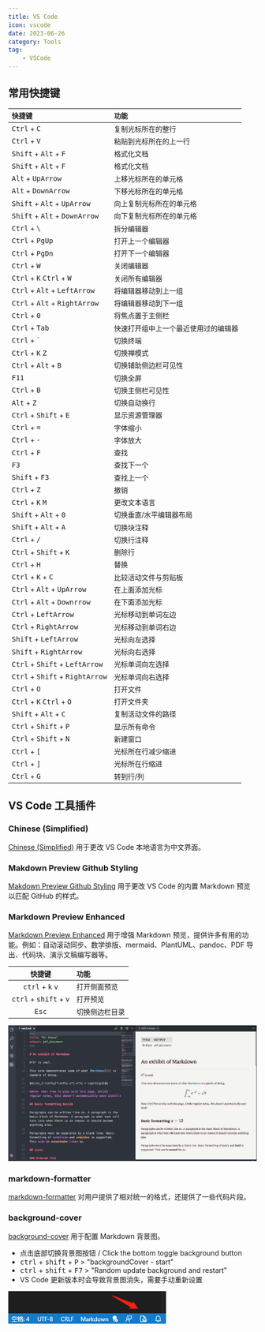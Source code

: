 ```yaml
---
title: VS Code
icon: vscode
date: 2023-06-26
category: Tools
tag:
    - VSCode
---
```


## 常用快捷键

|  快捷键  |  功能  |
| :---- | :---- |
|  <kbd>Ctrl</kbd> + <kbd>C</kbd>  |  复制光标所在的整行  |
|  <kbd>Ctrl</kbd> + <kbd>V</kbd>  |  粘贴到光标所在的上一行  |
|  <kbd>Shift</kbd> + <kbd>Alt</kbd> + <kbd>F</kbd>  |  格式化文档  |
|  <kbd>Shift</kbd> + <kbd>Alt</kbd> + <kbd>F</kbd>  |  格式化文档  |
|  <kbd>Alt</kbd> + <kbd>UpArrow</kbd>  |  上移光标所在的单元格  |
|  <kbd>Alt</kbd> + <kbd>DownArrow</kbd>  |  下移光标所在的单元格  |
|  <kbd>Shift</kbd> + <kbd>Alt</kbd> + <kbd>UpArrow</kbd>  |  向上复制光标所在的单元格  |
|  <kbd>Shift</kbd> + <kbd>Alt</kbd> + <kbd>DownArrow</kbd>  |  向下复制光标所在的单元格  |
|  <kbd>Ctrl</kbd> + <kbd>\\</kbd>  |  拆分编辑器  |
|  <kbd>Ctrl</kbd> + <kbd>PgUp</kbd>  |  打开上一个编辑器  |
|  <kbd>Ctrl</kbd> + <kbd>PgDn</kbd>  |  打开下一个编辑器  |
|  <kbd>Ctrl</kbd> + <kbd>W</kbd>  |  关闭编辑器  |
|  <kbd>Ctrl</kbd> + <kbd>K</kbd> <kbd>Ctrl</kbd> + <kbd>W</kbd>  |  关闭所有编辑器  |
|  <kbd>Ctrl</kbd> + <kbd>Alt</kbd> + <kbd>LeftArrow</kbd>  |  将编辑器移动到上一组  |
|  <kbd>Ctrl</kbd> + <kbd>Alt</kbd> + <kbd>RightArrow</kbd>  |  将编辑器移动到下一组  |
|  <kbd>Ctrl</kbd> + <kbd>0</kbd>  |  将焦点置于主侧栏  |
|  <kbd>Ctrl</kbd> + <kbd>Tab</kbd>  |  快速打开组中上一个最近使用过的编辑器  |
|  <kbd>Ctrl</kbd> + <kbd>\`</kbd>  |  切换终端  |
|  <kbd>Ctrl</kbd> + <kbd>K</kbd> <kbd>Z</kbd>  |  切换禅模式  |
|  <kbd>Ctrl</kbd> + <kbd>Alt</kbd> + <kbd>B</kbd>  |  切换辅助侧边栏可见性  |
|  <kbd>F11</kbd>  |  切换全屏  |
|  <kbd>Ctrl</kbd> + <kbd>B</kbd>  |  切换主侧栏可见性  |
|  <kbd>Alt</kbd> + <kbd>Z</kbd>  |  切换自动换行  |
|  <kbd>Ctrl</kbd> + <kbd>Shift</kbd> + <kbd>E</kbd>  |  显示资源管理器  |
|  <kbd>Ctrl</kbd> + <kbd>=</kbd>  |  字体缩小  |
|  <kbd>Ctrl</kbd> + <kbd>-</kbd>  |  字体放大  |
|  <kbd>Ctrl</kbd> + <kbd>F</kbd>  |  查找  |
|  <kbd>F3</kbd>  |  查找下一个  |
|  <kbd>Shift</kbd> + <kbd>F3</kbd>  |  查找上一个  |
|  <kbd>Ctrl</kbd> + <kbd>Z</kbd>  |  撤销  |
|  <kbd>Ctrl</kbd> + <kbd>K</kbd> <kbd>M</kbd>  |  更改文本语言  |
|  <kbd>Shift</kbd> + <kbd>Alt</kbd> + <kbd>0</kbd>  |  切换垂直/水平编辑器布局  |
|  <kbd>Shift</kbd> + <kbd>Alt</kbd> + <kbd>A</kbd>  |  切换块注释  |
|  <kbd>Ctrl</kbd> + <kbd>/</kbd>  |  切换行注释  |
|  <kbd>Ctrl</kbd> + <kbd>Shift</kbd> + <kbd>K</kbd>  |  删除行  |
|  <kbd>Ctrl</kbd> + <kbd>H</kbd>  |  替换  |
|  <kbd>Ctrl</kbd> + <kbd>K</kbd> + <kbd>C</kbd>  |  比较活动文件与剪贴板  |
|  <kbd>Ctrl</kbd> + <kbd>Alt</kbd> + <kbd>UpArrow</kbd>  |  在上面添加光标  |
|  <kbd>Ctrl</kbd> + <kbd>Alt</kbd> + <kbd>Downrrow</kbd>  |  在下面添加光标  |
|  <kbd>Ctrl</kbd> + <kbd>LeftArrow</kbd>  |  光标移动到单词左边  |
|  <kbd>Ctrl</kbd> + <kbd>RightArrow</kbd>  |  光标移动到单词右边  |
|  <kbd>Shift</kbd> + <kbd>LeftArrow</kbd>  |  光标向左选择  |
|  <kbd>Shift</kbd> + <kbd>RightArrow</kbd>  |  光标向右选择  |
|  <kbd>Ctrl</kbd> + <kbd>Shift</kbd> + <kbd>LeftArrow</kbd>  |  光标单词向左选择  |
|  <kbd>Ctrl</kbd> + <kbd>Shift</kbd> + <kbd>RightArrow</kbd>  |  光标单词向右选择  |
|  <kbd>Ctrl</kbd> + <kbd>O</kbd>  |  打开文件  |
|  <kbd>Ctrl</kbd> + <kbd>K</kbd> <kbd>Ctrl</kbd> + <kbd>O</kbd>  |  打开文件夹  |
|  <kbd>Shift</kbd> + <kbd>Alt</kbd> + <kbd>C</kbd>  |  复制活动文件的路径  |
|  <kbd>Ctrl</kbd> + <kbd>Shift</kbd> + <kbd>P</kbd>  |  显示所有命令  |
|  <kbd>Ctrl</kbd> + <kbd>Shift</kbd> + <kbd>N</kbd>  |  新建窗口  |
|  <kbd>Ctrl</kbd> + <kbd>\[</kbd>  |  光标所在行减少缩进  |
|  <kbd>Ctrl</kbd> + <kbd>\]</kbd>  |  光标所在行缩进  |
|  <kbd>Ctrl</kbd> + <kbd>G</kbd>  |  转到行/列  |

## VS Code 工具插件

### Chinese (Simplified)

[Chinese (Simplified)](https://marketplace.visualstudio.com/items?itemName=MS-CEINTL.vscode-language-pack-zh-hans) 用于更改 VS Code 本地语言为中文界面。

### Makdown Preview Github Styling

[Makdown Preview Github Styling](https://marketplace.visualstudio.com/items?itemName=bierner.markdown-preview-github-styles) 用于更改 VS Code 的内置 Markdown 预览以匹配 GitHub 的样式。

### Markdown Preview Enhanced

[Markdown Preview Enhanced](https://marketplace.visualstudio.com/items?itemName=shd101wyy.markdown-preview-enhanced) 用于增强 Markdown 预览，提供许多有用的功能。例如：自动滚动同步、数学排版、mermaid、PlantUML、pandoc、PDF 导出、代码块、演示文稿编写器等。

|  快捷键  |  功能  |
| :----: | :---- |
|  <kbd>ctrl</kbd> + <kbd>k</kbd> <kbd>v</kbd>  |  打开侧面预览  |
|  <kbd>ctrl</kbd> + <kbd>shift</kbd> + <kbd>v</kbd>  |  打开预览  |
|  <kbd>Esc</kbd>  |  切换侧边栏目录  |

![preview_enhanced](./assets/preview_enhanced.jpg)

### markdown-formatter

[markdown-formatter](https://marketplace.visualstudio.com/items?itemName=mervin.markdown-formatter) 对用户提供了相对统一的格式，还提供了一些代码片段。

### background-cover

[background-cover](https://marketplace.visualstudio.com/items?itemName=manasxx.background-cover) 用于配置 Markdown 背景图。

- 点击底部切换背景图按钮 / Click the bottom toggle background button
- <kbd>ctrl</kbd> + <kbd>shift</kbd> + <kbd>P</kbd> > "backgroundCover - start"
- <kbd>ctrl</kbd> + <kbd>shift</kbd> + <kbd>F7</kbd> > "Random update background and restart"
- VS Code 更新版本时会导致背景图消失，需要手动重新设置

![switch_background_button](./assets/switch_background_button.jpg)
